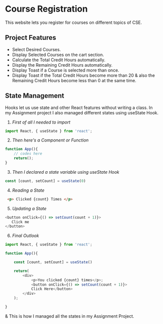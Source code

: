 # Course Registration

This website lets you register for courses on different topics of CSE.

## Project Features

- Select Desired Courses.
- Display Selected Courses on the cart section.
- Calculate the Total Credit Hours automatically.
- Display the Remaining Credit Hours automatically.
- Display Toast if a Course is selected more than once.
- Display Toast if the Total Credit Hours become more than 20 & also the Remaining Credit Hours become less than 0 at the same time.

## State Management 

Hooks let us use state and other React features without writing a class.
In my Assignment project I also managed different states using useState Hook.

1. *First of all I needed to import*

```javascript
import React, { useState } from 'react';
```

2. *Then here's a Component or Function*

```javascript
function App(){
    // codes here
    return();
}
```

3. *Then I declared a state variable using useState Hook*

```javascript
const [count, setCount] = useState(0)

```

4. *Reading a State*

```html
 <p> Clicked {count} Times </p>
```

 5. *Updating a State*

 ```javascript
 <button onClick={() => setCount(count + 1)}>
    Click me
 </button>
```

6. *Final Outlook*

```javascript
import React, { useState } from 'react';

function App(){

    const [count, setCount] = useState()

    return(
        <div>
            <p>You clicked {count} times</p>;
            <button onClick={() => setCount(count + 1)}>
            Click Here</button>
        </div>
    );

}
```

& This is how I managed all the states in my Assignment Project.

